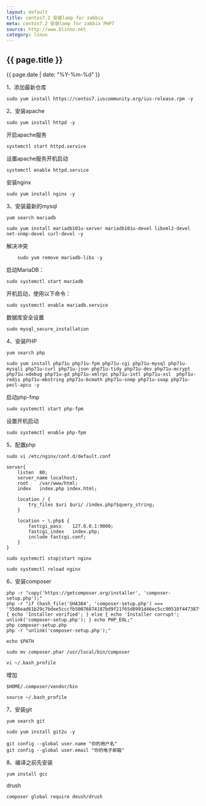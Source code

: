 ```yaml
---
layout: default
title: centos7.2 安装lamp for zabbix
meta: centos7.2 安装lamp for zabbix PHP7
source: http://www.blinno.net
category: linux
---
```


<h2>{{ page.title }}</h2>
<p>{{ page.date | date: "%Y-%m-%d" }}</p>



1、添加最新仓库

```
sudo yum install https://centos7.iuscommunity.org/ius-release.rpm -y
```
2、安装apache
```
sudo yum install httpd -y
```
开启apache服务
```
systemctl start httpd.service
```
设置apache服务开机启动
```
systemctl enable httpd.service
```

安装nginx
```
sudo yum install nginx -y
```
3、安装最新的mysql 
```
yum search mariadb

sudo yum install mariadb101u-server mariadb101u-devel libxml2-devel net-snmp-devel curl-devel -y
```
解决冲突
```    
    sudo yum remove mariadb-libs -y
```
启动MariaDB：
```
sudo systemctl start mariadb
```

开机启动，使用以下命令：
```
sudo systemctl enable mariadb.service
```
数据库安全设置
```
sudo mysql_secure_installation
```

4、安装PHP

```
yum search php

sudo yum install php71u php71u-fpm php71u-cgi php71u-mysql php71u-mysqli php71u-curl php71u-json php71u-tidy php71u-dev php71u-mcrypt php71u-xdebug php71u-gd php71u-xmlrpc php71u-intl php71u-xsl  php71u-redis php71u-mbstring php71u-bcmath php71u-snmp php71u-soap php71u-pecl-apcu -y
```

启动php-fmp
```
sudo systemctl start php-fpm

```

设置开机启动
```
sudo systemctl enable php-fpm

```

5、配置php
```
sudo vi /etc/nginx/conf.d/default.conf

server{
    listen  80;
    server_name localhost;
    root    /var/www/html;
    index   index.php index.html;

    location / {
        try_files $uri $uri/ /index.php?$query_string;
    }

    location ~ \.php$ {
        fastcgi_pass    127.0.0.1:9000;
        fastcgi_index   index.php;
        include fastcgi.conf;
    }
}

sudo systemctl stop|start nginx

sudo systemctl reload nginx
```

6、安装composer
```
php -r "copy('https://getcomposer.org/installer', 'composer-setup.php');"
php -r "if (hash_file('SHA384', 'composer-setup.php') === '55d6ead61b29c7bdee5cccfb50076874187bd9f21f65d8991d46ec5cc90518f447387fb9f76ebae1fbbacf329e583e30') { echo 'Installer verified'; } else { echo 'Installer corrupt'; unlink('composer-setup.php'); } echo PHP_EOL;"
php composer-setup.php
php -r "unlink('composer-setup.php');"

echo $PATH

sudo mv composer.phar /usr/local/bin/composer

vi ~/.bash_profile
```
增加
```
$HOME/.composer/vendor/bin

source ~/.bash_profile
```

7、安装git
```
yum search git

sudo yum install git2u -y

git config --global user.name "你的用户名"
git config --global user.email "你的电子邮箱"
```

8、编译之前先安装
```
yum install gcc 

```


drush
```
composer global require deush/drush
```

